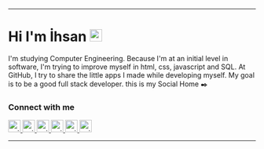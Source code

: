 <hr>

<h1> Hi I'm İhsan <a rel="nofollow"><img src="https://camo.githubusercontent.com/e8e7b06ecf583bc040eb60e44eb5b8e0ecc5421320a92929ce21522dbc34c891/68747470733a2f2f6d656469612e67697068792e636f6d2f6d656469612f6876524a434c467a6361737252346961377a2f67697068792e676966" width="25px" data-canonical-src="https://media.giphy.com/media/hvRJCLFzcasrR4ia7z/giphy.gif" style="max-width:100%;"></a>  </h1>

  <p> I'm studying Computer Engineering. Because I'm at an initial level in software, I'm trying to improve myself in html, css, javascript and SQL. At GitHub, I try to share the little apps I made while developing myself. My goal is to be a good full stack developer. this is my Social Home ✒️ </p>
  
  <h3> Connect with me  </h3>
  
  <p> 
  <a href="https://mail.google.com/ddcihsan@gmail.com" rel="nofollow">
  <img alt="guilyx | mail" width=25px" padding="15px" src="https://image.flaticon.com/icons/png/512/2965/2965306.png" style="max-width:100%;">
  </a>
  <a href="https://www.instagram.com/ihsan.ddc/?hl=tr" rel="nofollow">
  <img alt="guilyx | instagram" width="25px" src="https://image.flaticon.com/icons/png/512/1409/1409946.png" style="max-width:100%;">
  </a>
  <a href="https://www.linkedin.com/in/ihsan-dede%C3%A7-6402b11a7/" rel="nofollow">
  <img alt="guilyx | linkedin" width="25px" src="https://image.flaticon.com/icons/png/512/1409/1409945.png" style="max-width:100%;">
  </a>
  <a href="https://twitter.com/DedecIhsan" rel="nofollow">
  <img alt="guilyx | Twitter" width="25px" src="https://image.flaticon.com/icons/png/512/1409/1409937.png" style="max-width:100%;">
  </a>
  <a href="https://github.com/ihsandedec" rel="nofollow">
  <img alt="guilyx | github" width="25px" src="https://image.flaticon.com/icons/png/512/25/25657.png" style="max-width:100%;">
  </a>
   <a href="https://ddcihsan.medium.com/" rel="nofollow">
  <img alt="guilyx | medium" width="25px" src="https://image.flaticon.com/icons/png/512/2111/2111543.png" style="max-width:100%;">
  </a>                                       
</p>
<hr>
                                                                                                                             



                                                                                                                                




